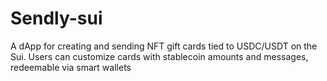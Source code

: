 # Sendly-sui
A dApp for creating and sending NFT gift cards tied to USDC/USDT on the Sui. Users can customize cards with stablecoin amounts and messages, redeemable via smart wallets

